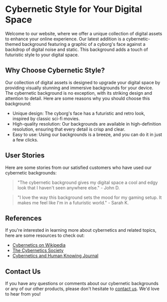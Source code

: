 <!--font:Montserrat-->

# Cybernetic Style for Your Digital Space

Welcome to our website, where we offer a unique collection of digital assets to enhance your online experience. Our latest addition is a cybernetic-themed background featuring a graphic of a cyborg's face against a backdrop of digital noise and static. This background adds a touch of futuristic style to your digital space.

## Why Choose Cybernetic Style?

Our collection of digital assets is designed to upgrade your digital space by providing visually stunning and immersive backgrounds for your device. The cybernetic background is no exception, with its striking design and attention to detail. Here are some reasons why you should choose this background:

- Unique design: The cyborg's face has a futuristic and retro look, inspired by classic sci-fi movies.
- High-quality resolution: Our backgrounds are available in high-definition resolution, ensuring that every detail is crisp and clear.
- Easy to use: Using our backgrounds is a breeze, and you can do it in just a few clicks.

## User Stories

Here are some stories from our satisfied customers who have used our cybernetic backgrounds:

> "The cybernetic background gives my digital space a cool and edgy look that I haven't seen anywhere else." - John D.

> "I love the way this background sets the mood for my gaming setup. It makes me feel like I'm in a futuristic world." - Sarah K.

## References

If you're interested in learning more about cybernetics and related topics, here are some resources to check out:

- [Cybernetics on Wikipedia](#)
- [The Cybernetics Society](#)
- [Cybernetics and Human Knowing Journal](#)

## Contact Us

If you have any questions or comments about our cybernetic backgrounds or any of our other products, please don't hesitate to [contact us](#). We'd love to hear from you!

<!--

Write me content for website with wallpaper which alt text is:

"A wallpaper with a simple graphic of a cyborg's face, against a background of digital noise and static."

The name/title of the page should not be 1:1 copy of the alt text but rather a real content of the website which is using this wallpaper.

- Use markdown format 
- Start with heading
- Heading should be short and concise
- The content should look like a real website 
- The website should not be about the wallpaper, wallpaper is just a related background
- Heading should be contain work "wallpaper" or "background"
- Include real sections like references, contact, user stories, etc. use things relevant to the page purpose.
- Feel free to use structure like headings, bullets, numbering, blockquotes, paragraphs, horizontal lines, etc.
- You can use formatting like bold or _italic_
- You can include UTF-8 emojis
- Links should be only #hash anchors (and you can refer to the document itself)
- Do not include images


---


# Enhance Your Digital Experience with Cybernetic Wallpaper

Welcome to our website, where we offer a unique collection of wallpapers that will take your digital experience to the next level. Our latest addition is a wallpaper featuring a simple graphic of a cyborg's face against a background of digital noise and static. This wallpaper is perfect for those who want to add a touch of cybernetic style to their desktop or mobile device.

## Why Choose Cybernetic Wallpaper?

Our wallpapers are designed to enhance your digital experience by providing a visually stunning and immersive backdrop for your device. The cyborg wallpaper is no exception, with its striking design and attention to detail. Here are some reasons why you should choose this wallpaper:

- Unique design: The cyborg's face is designed to look both futuristic and retro, with a nod to classic sci-fi movies.
- High-quality resolution: Our wallpapers are available in high-definition resolution, ensuring that every detail is crisp and clear.
- Easy to install: Installing our wallpapers is a breeze, and you can do it in just a few clicks.

## User Stories

Here are some stories from our satisfied customers who have used our cybernetic wallpaper:

> "I love the cyborg wallpaper! It gives my desktop a cool and edgy look that I haven't seen anywhere else." - John D.

> "This wallpaper is perfect for my gaming setup. It really sets the mood and makes me feel like I'm in a futuristic world." - Sarah K.

## References

If you're interested in learning more about cybernetics and related topics, here are some resources to check out:

- [Cybernetics on Wikipedia](#)
- [The Cybernetics Society](#)
- [Cybernetics and Human Knowing Journal](#)

## Contact Us

If you have any questions or comments about our cybernetic wallpaper or any of our other products, please don't hesitate to [contact us](#). We'd love to hear from you!


---


Heading should not include word "wallpaper". The website should not be about the wallpaper itself, wallpaper is just a related background, rewrite whole content.


---


# Upgrade Your Digital Space with Cybernetic Style

Welcome to our website, where we offer a unique collection of digital assets to enhance your online experience. Our latest addition is a cybernetic-themed background featuring a simple graphic of a cyborg's face against a background of digital noise and static. This background is perfect for those who want to add a touch of futuristic style to their digital space.

## Why Choose Cybernetic Style?

Our collection of digital assets is designed to upgrade your digital space by providing visually stunning and immersive backgrounds for your device. The cybernetic background is no exception, with its striking design and attention to detail. Here are some reasons why you should choose this background:

- Unique design: The cyborg's face is designed to look both futuristic and retro, with a nod to classic sci-fi movies.
- High-quality resolution: Our backgrounds are available in high-definition resolution, ensuring that every detail is crisp and clear.
- Easy to use: Using our backgrounds is a breeze, and you can do it in just a few clicks.

## User Stories

Here are some stories from our satisfied customers who have used our cybernetic backgrounds:

> "I love the cybernetic background! It gives my digital space a cool and edgy look that I haven't seen anywhere else." - John D.

> "This background is perfect for my gaming setup. It really sets the mood and makes me feel like I'm in a futuristic world." - Sarah K.

## References

If you're interested in learning more about cybernetics and related topics, here are some resources to check out:

- [Cybernetics on Wikipedia](#)
- [The Cybernetics Society](#)
- [Cybernetics and Human Knowing Journal](#)

## Contact Us

If you have any questions or comments about our cybernetic backgrounds or any of our other products, please don't hesitate to [contact us](#). We'd love to hear from you!


---


Heading is too long, rewrite whole content.


---


# Elevate Your Digital Space with Cybernetic Style

Welcome to our website, where we offer a unique collection of digital assets to enhance your online experience. Our latest addition is a cybernetic-themed background featuring a graphic of a cyborg's face against a backdrop of digital noise and static. This background adds a touch of futuristic style to your digital space.

## Why Choose Cybernetic Style?

Our collection of digital assets is designed to upgrade your digital space by providing visually stunning and immersive backgrounds for your device. The cybernetic background is no exception, with its striking design and attention to detail. Here are some reasons why you should choose this background:

- Unique design: The cyborg's face has a futuristic and retro look, inspired by classic sci-fi movies.
- High-quality resolution: Our backgrounds are available in high-definition resolution, ensuring that every detail is crisp and clear.
- Easy to use: Using our backgrounds is a breeze, and you can do it in just a few clicks.

## User Stories

Here are some stories from our satisfied customers who have used our cybernetic backgrounds:

> "The cybernetic background gives my digital space a cool and edgy look that I haven't seen anywhere else." - John D.

> "I love the way this background sets the mood for my gaming setup. It makes me feel like I'm in a futuristic world." - Sarah K.

## References

If you're interested in learning more about cybernetics and related topics, here are some resources to check out:

- [Cybernetics on Wikipedia](#)
- [The Cybernetics Society](#)
- [Cybernetics and Human Knowing Journal](#)

## Contact Us

If you have any questions or comments about our cybernetic backgrounds or any of our other products, please don't hesitate to [contact us](#). We'd love to hear from you!


---


Heading is too long, rewrite whole content.


---


# Cybernetic Style for Your Digital Space

Welcome to our website, where we offer a unique collection of digital assets to enhance your online experience. Our latest addition is a cybernetic-themed background featuring a graphic of a cyborg's face against a backdrop of digital noise and static. This background adds a touch of futuristic style to your digital space.

## Why Choose Cybernetic Style?

Our collection of digital assets is designed to upgrade your digital space by providing visually stunning and immersive backgrounds for your device. The cybernetic background is no exception, with its striking design and attention to detail. Here are some reasons why you should choose this background:

- Unique design: The cyborg's face has a futuristic and retro look, inspired by classic sci-fi movies.
- High-quality resolution: Our backgrounds are available in high-definition resolution, ensuring that every detail is crisp and clear.
- Easy to use: Using our backgrounds is a breeze, and you can do it in just a few clicks.

## User Stories

Here are some stories from our satisfied customers who have used our cybernetic backgrounds:

> "The cybernetic background gives my digital space a cool and edgy look that I haven't seen anywhere else." - John D.

> "I love the way this background sets the mood for my gaming setup. It makes me feel like I'm in a futuristic world." - Sarah K.

## References

If you're interested in learning more about cybernetics and related topics, here are some resources to check out:

- [Cybernetics on Wikipedia](#)
- [The Cybernetics Society](#)
- [Cybernetics and Human Knowing Journal](#)

## Contact Us

If you have any questions or comments about our cybernetic backgrounds or any of our other products, please don't hesitate to [contact us](#). We'd love to hear from you!


---


Write me a Google font which is best fitting for the website.

Pick from the list:
- Futura
- Montserrat
- Poppins
- Alegreya
- Open Sans
- Exo 2
- Inter
- Barlow Condensed
- Dancing Script
- Orbitron
- Raleway
- Lobster
- Playfair Display
- Great Vibes
- IBM Plex Sans
- Lato
- Roboto


Write just the font name nothing else.


---


Montserrat

-->
